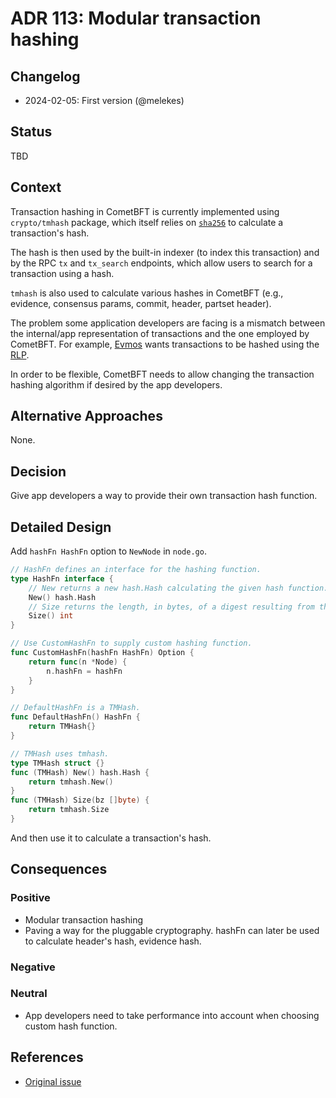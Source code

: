 # ADR 113: Modular transaction hashing

## Changelog

- 2024-02-05: First version (@melekes)

## Status

TBD

## Context

Transaction hashing in CometBFT is currently implemented using `crypto/tmhash`
package, which itself relies on [`sha256`](https://pkg.go.dev/crypto/sha256) to calculate a transaction's hash.

The hash is then used by the built-in indexer (to index this
transaction) and by the RPC `tx` and `tx_search` endpoints, which allow users
to search for a transaction using a hash.

`tmhash` is also used to calculate various hashes in CometBFT (e.g.,
evidence, consensus params, commit, header, partset header).

The problem some application developers are facing is a mismatch between the
internal/app representation of transactions and the one employed by CometBFT. For
example, [Evmos](https://evmos.org/) wants transactions to be hashed using
the [RLP][rlp].

In order to be flexible, CometBFT needs to allow changing the transaction hashing algorithm
if desired by the app developers.

## Alternative Approaches

None.

## Decision

Give app developers a way to provide their own transaction hash function.

## Detailed Design

Add `hashFn HashFn` option to `NewNode` in `node.go`.

```go
// HashFn defines an interface for the hashing function.
type HashFn interface {
    // New returns a new hash.Hash calculating the given hash function.
    New() hash.Hash
    // Size returns the length, in bytes, of a digest resulting from the given hash function.
    Size() int
}

// Use CustomHashFn to supply custom hashing function.
func CustomHashFn(hashFn HashFn) Option {
	return func(n *Node) {
		n.hashFn = hashFn
	}
}

// DefaultHashFn is a TMHash.
func DefaultHashFn() HashFn {
    return TMHash{}
}

// TMHash uses tmhash.
type TMHash struct {}
func (TMHash) New() hash.Hash {
    return tmhash.New()
}
func (TMHash) Size(bz []byte) {
    return tmhash.Size
}
```

And then use it to calculate a transaction's hash.

## Consequences

### Positive

- Modular transaction hashing
- Paving a way for the pluggable cryptography. hashFn can later be used to
  calculate header's hash, evidence hash.

### Negative

### Neutral

- App developers need to take performance into account when choosing custom
  hash function.

## References

- [Original issue](https://github.com/tendermint/tendermint/issues/6539)

[rlp]: https://ethereum.org/developers/docs/data-structures-and-encoding/rlp
